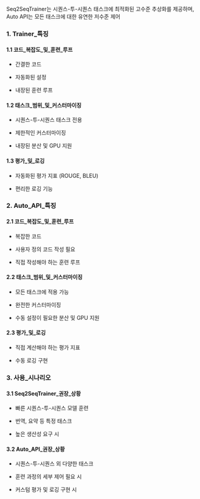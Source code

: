 Seq2SeqTrainer는 시퀀스-투-시퀀스 태스크에 최적화된 고수준 추상화를 제공하며, Auto API는 모든 태스크에 대한 유연한 저수준 제어

### 1. Trainer_특징

#### 1.1 코드_복잡도_및_훈련_루프

- 간결한 코드

- 자동화된 설정

- 내장된 훈련 루프

#### 1.2 태스크_범위_및_커스터마이징

- 시퀀스-투-시퀀스 태스크 전용

- 제한적인 커스터마이징

- 내장된 분산 및 GPU 지원

#### 1.3 평가_및_로깅

- 자동화된 평가 지표 (ROUGE, BLEU)

- 편리한 로깅 기능

### 2. Auto_API_특징

#### 2.1 코드_복잡도_및_훈련_루프

- 복잡한 코드

- 사용자 정의 코드 작성 필요

- 직접 작성해야 하는 훈련 루프

#### 2.2 태스크_범위_및_커스터마이징

- 모든 태스크에 적용 가능

- 완전한 커스터마이징

- 수동 설정이 필요한 분산 및 GPU 지원

#### 2.3 평가_및_로깅

- 직접 계산해야 하는 평가 지표

- 수동 로깅 구현

### 3. 사용_시나리오

#### 3.1 Seq2SeqTrainer_권장_상황

- 빠른 시퀀스-투-시퀀스 모델 훈련

- 번역, 요약 등 특정 태스크

- 높은 생산성 요구 시

#### 3.2 Auto_API_권장_상황

- 시퀀스-투-시퀀스 외 다양한 태스크

- 훈련 과정의 세부 제어 필요 시

- 커스텀 평가 및 로깅 구현 시